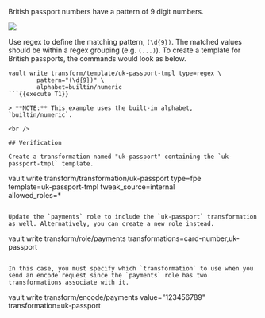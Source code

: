 British passport numbers have a pattern of 9 digit numbers.

![](https://education-yh.s3-us-west-2.amazonaws.com/screenshots/vault-transform-1.png)

Use regex to define the matching pattern, `(\d{9})`. The matched values should be within a regex grouping (e.g. `(...)`). To create a template for British passports, the commands would look as below.

```
vault write transform/template/uk-passport-tmpl type=regex \
        pattern="(\d{9})" \
        alphabet=builtin/numeric
```{{execute T1}}

> **NOTE:** This example uses the built-in alphabet, `builtin/numeric`.

<br />

## Verification

Create a transformation named "uk-passport" containing the `uk-passport-tmpl` template.

```
vault write transform/transformation/uk-passport type=fpe \
        template=uk-passport-tmpl tweak_source=internal \
        allowed_roles=*
```{{execute T1}}

Update the `payments` role to include the `uk-passport` transformation as well. Alternatively, you can create a new role instead.

```
vault write transform/role/payments transformations=card-number,uk-passport
```{{execute T1}}

In this case, you must specify which `transformation` to use when you send an encode request since the `payments` role has two transformations associate with it.

```
vault write transform/encode/payments value="123456789" transformation=uk-passport
```{{execute T1}}
